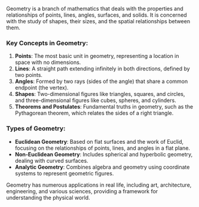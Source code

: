 Geometry is a branch of mathematics that deals with the properties and relationships of points, lines, angles, surfaces, and solids. It is concerned with the study of shapes, their sizes, and the spatial relationships between them. 

### Key Concepts in Geometry:
1. **Points**: The most basic unit in geometry, representing a location in space with no dimensions.
2. **Lines**: A straight path extending infinitely in both directions, defined by two points.
3. **Angles**: Formed by two rays (sides of the angle) that share a common endpoint (the vertex).
4. **Shapes**: Two-dimensional figures like triangles, squares, and circles, and three-dimensional figures like cubes, spheres, and cylinders.
5. **Theorems and Postulates**: Fundamental truths in geometry, such as the Pythagorean theorem, which relates the sides of a right triangle.

### Types of Geometry:
- **Euclidean Geometry**: Based on flat surfaces and the work of Euclid, focusing on the relationships of points, lines, and angles in a flat plane.
- **Non-Euclidean Geometry**: Includes spherical and hyperbolic geometry, dealing with curved surfaces.
- **Analytic Geometry**: Combines algebra and geometry using coordinate systems to represent geometric figures.

Geometry has numerous applications in real life, including art, architecture, engineering, and various sciences, providing a framework for understanding the physical world.
